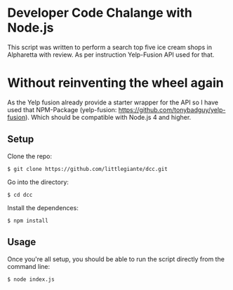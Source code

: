 # Developer Code Chalange with Node.js

This script was written to perform a search top five ice cream shops in Alpharetta with review. As per instruction Yelp-Fusion API used for that.

# Without reinventing the wheel again
As the Yelp fusion already provide a starter wrapper for the API so I have used that NPM-Package (yelp-fusion: https://github.com/tonybadguy/yelp-fusion). Which should be compatible with Node.js 4 and higher.

## Setup

Clone the repo:

```
$ git clone https://github.com/littlegiante/dcc.git
```

Go into the directory:

```
$ cd dcc
```

Install the dependences:

```
$ npm install 
```

## Usage

Once you're all setup, you should be able to run the script directly from the command line:

```
$ node index.js
```


```

